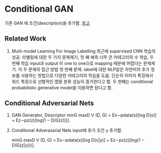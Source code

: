 # Conditional GAN

기존 GAN 에 조건(description)을 추가함. 
[참고](https://arxiv.org/pdf/1411.1784.pdf)

## Related Work
   1. Mutil-model Learning For Image Labelling
      최근에 supervised CNN 학습의 성공. 라벨링에 대한 두 가지 문제제기, 첫 째 예측 너무 큰 카테고리의 수 학습, 두 번째 학습 input과 output 이 one to one으로 mapping 때문에 어렵다는 문제제기. 이 두 문제의 접근 방법 첫 번째 문제. label에 대한 NLP같은 자연어의 추가 정보를 사용하는 방법으로 다양한 카테고리의 학습을 도움. 단순히 이미지 특징에서 워드 특징으로 선형적인 맵핑 분류 성능이 증가한다고 함. 두 번째는 conditional probabilistic generative model을 이용하면 된다고 함.
      
## Conditional Adversarial Nets

   1. GAN
      Generator, Descriptor
      minG maxD V (D, G) = Ex∼pdata(x)[log D(x)] + Ez∼pz(z)[log(1 − D(G(z)))].
   
   2. Conditional Adverasarial Nets
      input에 추가 조건 y 추가함.
      
      minG maxD V (D, G) = Ex∼pdata(x)[log D(x|y)] + Ez∼pz(z)[log(1 − D(G(z|y)))].

